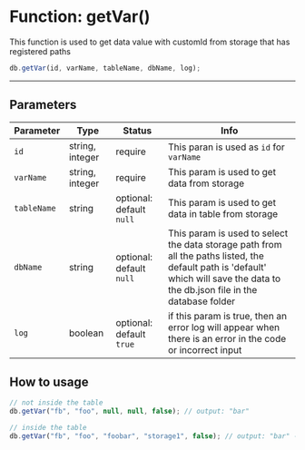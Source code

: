 # Function: getVar()

This function is used to get data value with customId from storage that has registered paths

```js
db.getVar(id, varName, tableName, dbName, log);
```

---
## Parameters

| Parameter | Type | Status | Info | 
| --- | --- | --- | --- | 
| `id` | string, integer | require | This paran is used as `id` for `varName` |
| `varName` | string, integer | require | This param is used to get data from storage |
| `tableName` | string | optional: default `null` | This param is used to get data in table from storage |
| `dbName` | string | optional: default `null` | This param is used to select the data storage path from all the paths listed, the default path is 'default' which will save the data to the db.json file in the database folder |
| `log` | boolean | optional: default `true` | if this param is true, then an error log will appear when there is an error in the code or incorrect input |

## How to usage

```js
// not inside the table
db.getVar("fb", "foo", null, null, false); // output: "bar"

// inside the table
db.getVar("fb", "foo", "foobar", "storage1", false); // output: "bar" - This data is taken from storage1
```

